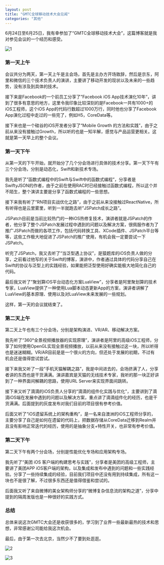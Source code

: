 ```yaml
---
layout: post
title: "GMTC全球移动技术大会见闻"
categories: "其他"
---
```


6月24日至6月25日，我有幸参加了“GMTC全球移动技术大会”，这篇博客就是我对参见会议的一个经历和感受。

![1](http://7xn88v.com1.z0.glb.clouddn.com/457acda7bd3dc65f172468c45dad4a8f.png)

### 第一天上午

会议共分为两天，第一天上午是主会场，首先是主办方开场致辞，然后是京东，阿里和微信的三个技术负责人的演讲，主要讲了移动开发的现状以及未来的一些趋势，没有涉及到具体的技术。

接下来是Facebook的一个前员工分享了”Facebook iOS App技术演化10年”，讲到了很多有意思的地方，这里令我印象比较深刻的是Facebook一共有1000+的iOS工程师，这个iOS App的代码行数超过1000万行，同时他也分享了Facebook App演化过程中走过的一些完了，例如H5，CoreData等。

接下来也是一个硅谷的iOS开发者分享了“Mobile Growth 的方法和实践”，由于之前从来没有接触过Growth，所以听的也是一知半解，感觉与产品运营更相关。这就是第一天早上的整个会议。

### 第一天下午

从第一天的下午开始，就开始分了几个分会场进行具体的技术分享。第一天下午有三个分会场，分别是动态化，Swift和新技术专场。

我先是听了”函数式编程中的Swift与Swift中的函数式编程”，分享者是SwiftyJSON的作者，由于之前在使用RAC时已经接触过函数式编程，所以这个并不陌生，整个演讲主要是分享了函数式编程的一些思想。

接下来我有听了“RN项目实战优化之路”，由于之前从来没接触过ReactNative，所有听得也是云里雾里，听到一半就跑去听”JSPatch成长之路”。

JSPatch目前是当前比较热门的一种iOS热修复技术，演讲者就是JSPatch的作者，他分享了整个JSPatch发展过程中遇到的问题以及解决方案，很佩服作者为了推广JSPatch而做的各项工作，包括代码转换工具、XCode插件、JSPatch平台等等，这些工作极大地促进了JSPatch的推广使用，有机会我一定要尝试一下JSPatch。

听完了JSPatch，我又去听了“当泛型遇上协议”，是猿题库的iOS负责人做的分享，之前看过他写的关于Swift的博客，演讲中，作者通过具体的代码分享自己在Swift的协议与泛型上的实践经验，如果能把泛型使用好确实能极大地简化自己的代码。

最后我又听了”聚划算iOS平台动态化方案LuaView”，分享者是阿里聚划算的技术专家，LuaView提供了一种使用Lua脚本动态更新App的方案，演讲者讲解了LuaView的基本原理、使用以及对LuaView未来发展的一些规划。

这样，第一天的会议就结束了。

### 第二天上午

第二天上午也有三个分会场，分别是架构演进、VR/AR、移动解决方案。

我先听了“360°全景视频播放器的实现原理”，演讲者是阿里的高级iOS工程师，分享了如何使用OpenGL实现全景视频播放，以前从来没有接触过这一块，所以听得也是迷迷糊糊。VR/AR目前是是一个很火的方向，但还处于发展的初期，不过有机会还是值得尝试尝试。

接下来我又听了一段“手机天猫解耦之路”，我是中间进去的，会场挤满了人，分享者讲的东西也是干货满满。演讲嘉宾是天猫的无线技术专家，我听的那一块正好讲到了一种界面间解耦的思路，使用URL Server来实现界面间跳转。

接下来又听了滴滴的iOS负责人分享的“滴滴的组件化实践与优化”，主要讲到了滴滴iOS端在发展中遇到的问题以及解决方案，重点讲了滴滴组件化的经历，也是干货满满。后面提到的灰度发布对我们目前的项目很有参考价值。

后面又听了“iOS遗留系统上的架构重构”，是一名来自澳洲的iOS工程师分享的，主要分享了自己是如何在遗留的代码上，把数据存储从CoreData迁移到Realm并且没有影响正常迭代的经历，使用的是抽象分支+特性开关，也非常有参考价值。

### 第二天下午

第二天下午有两个分会场，分别是性能优化专场和应用架构专场。

我先听了“美团 iOS 客户端的构建思考与实践”，分享者是美团的高级工程师，主要讲了美团APP iOS客户端的架构，以及集成和发布中遇到的问题和一些实践经验。分享了一些持续集成的经验，目前我们项目中还没有用到持续集成，所有这一块也不是很了解，不过很多东西还是值得借鉴和尝试的。

后面我又听了来自微博的美女架构师分享的“微博复杂信息流的架构之道”，分享中提到的隔周发版也是一种很好的实践方式。

### 总结

总体来说这次GMTC大会还是收获很多的，学习到了业界一些最新最热的技术和思想，非常感谢公司能给我这次机会。

最后，由于第一次去北京，当然少不了要到处逛逛。

![2](http://7xn88v.com1.z0.glb.clouddn.com/9088bb3373fad1444a78921cb8c8172f.png)

![3](http://7xn88v.com1.z0.glb.clouddn.com/5a0e1b3dac94502a08f70de2f14bee22.png)

